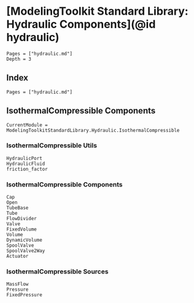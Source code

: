 # [ModelingToolkit Standard Library: Hydraulic Components](@id hydraulic)

```@contents
Pages = ["hydraulic.md"]
Depth = 3
```

## Index

```@index
Pages = ["hydraulic.md"]
```

## IsothermalCompressible Components

```@meta
CurrentModule = ModelingToolkitStandardLibrary.Hydraulic.IsothermalCompressible
```

### IsothermalCompressible Utils

```@docs
HydraulicPort
HydraulicFluid
friction_factor
```

### IsothermalCompressible Components

```@docs
Cap
Open
TubeBase
Tube
FlowDivider
Valve
FixedVolume
Volume
DynamicVolume
SpoolValve
SpoolValve2Way
Actuator
```

### IsothermalCompressible Sources

```@docs
MassFlow
Pressure
FixedPressure
```
